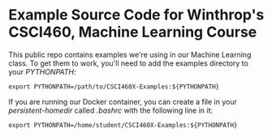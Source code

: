 # Example Source Code for Winthrop's CSCI460, Machine Learning Course

This public repo contains examples we're using in our Machine Learning class.  To get them to work, you'll need to add the examples directory to your *PYTHONPATH*:

```
export PYTHONPATH=/path/to/CSCI460X-Examples:${PYTHONPATH}
```

If you are running our Docker container, you can create a file in your *persistent-homedir* called *.bashrc* with the following line in it:

```
export PYTHONPATH=/home/student/CSCI460X-Examples:${PYTHONPATH}
```

